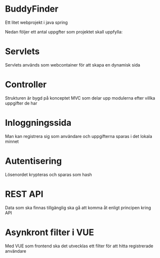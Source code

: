 # BuddyFinder

Ett litet webprojekt i java spring 

Nedan följer ett antal uppgfter som projektet skall uppfylla:

# Servlets

Servlets används som webcontainer för att skapa en dynamisk sida

# Controller

Strukturen är bygd på konceptet MVC som delar upp modulerna efter villka uppgifter de har

# Inloggningssida

Man kan registrera sig som användare och uppgifterna sparas i det lokala minnet

# Autentisering

Lösenordet krypteras och sparas som hash

# REST API

Data som ska finnas tillgänglig ska gå att komma åt enligt principen kring API

# Asynkront filter i VUE

Med VUE som frontend ska det utvecklas ett filter för att hitta registrerade användare
